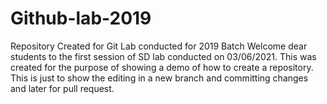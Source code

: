 # Github-lab-2019
Repository Created for Git Lab conducted for 2019 Batch
Welcome dear students to the first session of SD lab conducted on 03/06/2021.
This was created for the purpose of showing a demo of how to create a repository.
This is just to show the editing in a new branch and committing changes and later for pull request.
